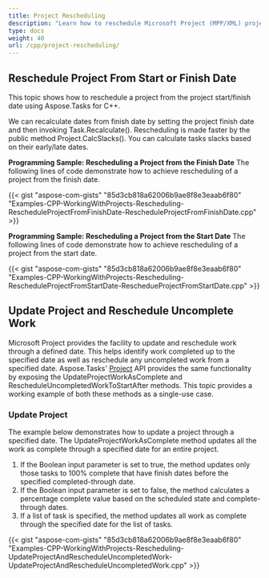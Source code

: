 ```yaml
---
title: Project Rescheduling
description: "Learn how to reschedule Microsoft Project (MPP/XML) project files from the project start/finish date using Aspose.Tasks for C++."
type: docs
weight: 40
url: /cpp/project-rescheduling/
---
```


## **Reschedule Project From Start or Finish Date**
This topic shows how to reschedule a project from the project start/finish date using Aspose.Tasks for C++.

We can recalculate dates from finish date by setting the project finish date and then invoking Task.Recalculate(). Rescheduling is made faster by the public method Project.CalcSlacks(). You can calculate tasks slacks based on their early/late dates.

**Programming Sample: Rescheduling a Project from the Finish Date**
The following lines of code demonstrate how to achieve rescheduling of a project from the finish date.

{{< gist "aspose-com-gists" "85d3cb818a62006b9ae8f8e3eaab6f80" "Examples-CPP-WorkingWithProjects-Rescheduling-RescheduleProjectFromFinishDate-RescheduleProjectFromFinishDate.cpp" >}}

**Programming Sample: Rescheduling a Project from the Start Date**
The following lines of code demonstrate how to achieve rescheduling of a project from the start date.

{{< gist "aspose-com-gists" "85d3cb818a62006b9ae8f8e3eaab6f80" "Examples-CPP-WorkingWithProjects-Rescheduling-RescheduleProjectFromStartDate-ReschedueProjectFromStartDate.cpp" >}}

## **Update Project and Reschedule Uncomplete Work**
Microsoft Project provides the facility to update and reschedule work through a defined date. This helps identify work completed up to the specified date as well as reschedule any uncompleted work from a specified date. Aspose.Tasks' [Project](https://reference.aspose.com/tasks/cpp/class/aspose.tasks.project) API provides the same functionality by exposing the UpdateProjectWorkAsComplete and RescheduleUncompletedWorkToStartAfter methods. This topic provides a working example of both these methods as a single-use case.

### **Update Project**
The example below demonstrates how to update a project through a specified date. The UpdateProjectWorkAsComplete method updates all the work as complete through a specified date for an entire project.

1. If the Boolean input parameter is set to true, the method updates only those tasks to 100% complete that have finish dates before the specified completed-through date.
2. If the Boolean input parameter is set to false, the method calculates a percentage complete value based on the scheduled state and complete-through dates.
3. If a list of task is specified, the method updates all work as complete through the specified date for the list of tasks.

{{< gist "aspose-com-gists" "85d3cb818a62006b9ae8f8e3eaab6f80" "Examples-CPP-WorkingWithProjects-Rescheduling-UpdateProjectAndRescheduleUncompletedWork-UpdateProjectAndRescheduleUncompletedWork.cpp" >}}
